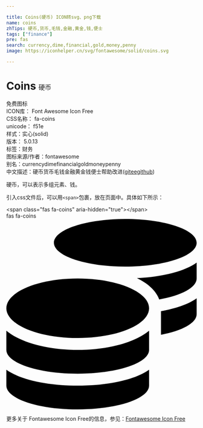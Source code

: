 ```yaml
---

title: Coins(硬币) ICON转svg、png下载
name: coins
zhTips: 硬币,货币,毛钱,金融,黄金,钱,便士
tags: ["finance"]
pre: fas
search: currency,dime,financial,gold,money,penny
image: https://iconhelper.cn/svg/fontawesome/solid/coins.svg

---
```


# Coins  <small style="font-size: 60%;font-weight: 100">硬币</small>


<div class="detail-page">
<p>
<span><span class="badge-success badge">免费图标</span> </span>
<br/>
<span>
ICON库：
<span class="badge-secondary badge">Font Awesome Icon Free</span> 
</span>
<br/>
<span>
CSS名称：
<span class="badge-secondary badge">fa-coins</span> 
</span>
<br/>
<span>
unicode：
<span class="badge-secondary badge">f51e</span> 
<copy-btn content='f51e' btn-title=""></copy-btn>
<copy-btn :content='String.fromCodePoint(parseInt("f51e", 16))' btn-title="复制U"></copy-btn>
</span><br/><span>样式：<span class="badge-light badge">实心(solid)</span></span>
<br/>
<span>
版本：
<span class="badge-secondary badge">5.0.13</span> 
</span><br/><span>标签：<span class="badge-light badge"><router-link to="/tags/finance.html">财务</router-link></span></span>
<br/>
<span>图标来源/作者：<span class="badge-light badge">fontawesome</span></span> 
<br/>
<span>别名：<span class="badge-light badge">currency</span><span class="badge-light badge">dime</span><span class="badge-light badge">financial</span><span class="badge-light badge">gold</span><span class="badge-light badge">money</span><span class="badge-light badge">penny</span></span><br/><span class="zh-detail">中文描述：<span class="badge-primary badge">硬币</span><span class="badge-primary badge">货币</span><span class="badge-primary badge">毛钱</span><span class="badge-primary badge">金融</span><span class="badge-primary badge">黄金</span><span class="badge-primary badge">钱</span><span class="badge-primary badge">便士</span><span class="help-link"><span>帮助改进</span>(<a href="https://gitee.com/liuwave/icon-helper/edit/master/json/fontawesome/solid/coins.json" target="_blank" rel="noopener noreferrer">gitee</a><a href="https://github.com/liuwave/icon-helper/edit/master/json/fontawesome/solid/coins.json" target="_blank" rel="noopener noreferrer">github</a></span>)</span><br/>
</p>
</div><div class="description description alert alert-light">硬币，可以表示多组元素、钱。</div>
<div class="alert alert-dark">
  <i class="fas fa-coins fa-xs"></i>
  <i class="fas fa-coins fa-sm"></i>
  <i class="fas fa-coins fa-lg"></i>
  <i class="fas fa-coins fa-2x"></i>
  <i class="fas fa-coins fa-3x"></i>
  <i class="fas fa-coins fa-5x"></i>
  <i class="fas fa-coins fa-7x"></i>
</div>
<div>
  <p>引入css文件后，可以用<code>&lt;span&gt;</code>包裹，放在页面中。具体如下所示：    
  </p>
  <div class="alert alert-primary" style="font-size: 14px">
    &lt;span class="fas fa-coins" aria-hidden="true"&gt;&lt;/span&gt;
    <copy-btn content='<span class="fas fa-coins" aria-hidden="true"></span>'></copy-btn>
  </div>
  <div class="alert alert-secondary">
    <i class="fas fa-coins"
    style="font-size: 24px"
    aria-hidden="true"></i> fas fa-coins
    <copy-btn content="fas fa-coins" btn-title="复制图标名称"></copy-btn>
  </div>
</div>
<div id="svg" class="svg-wrap">
<svg xmlns="http://www.w3.org/2000/svg" viewBox="0 0 512 512"><path d="M0 405.3V448c0 35.3 86 64 192 64s192-28.7 192-64v-42.7C342.7 434.4 267.2 448 192 448S41.3 434.4 0 405.3zM320 128c106 0 192-28.7 192-64S426 0 320 0 128 28.7 128 64s86 64 192 64zM0 300.4V352c0 35.3 86 64 192 64s192-28.7 192-64v-51.6c-41.3 34-116.9 51.6-192 51.6S41.3 334.4 0 300.4zm416 11c57.3-11.1 96-31.7 96-55.4v-42.7c-23.2 16.4-57.3 27.6-96 34.5v63.6zM192 160C86 160 0 195.8 0 240s86 80 192 80 192-35.8 192-80-86-80-192-80zm219.3 56.3c60-10.8 100.7-32 100.7-56.3v-42.7c-35.5 25.1-96.5 38.6-160.7 41.8 29.5 14.3 51.2 33.5 60 57.2z"/></svg>
</div>
<detail full-name='fa-coins'></detail>

<Vssue title="关于“Coins”的评论" />
    
<div><p>更多关于  Fontawesome Icon Free的信息，参见：<a target="_blank" href="https://iconhelper.cn/fontawesome.html">Fontawesome Icon Free</a>
</p></div>
